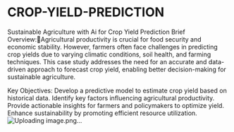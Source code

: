 # CROP-YIELD-PREDICTION
Sustainable Agriculture with Ai for Crop Yield Prediction
Brief Overview:Agricultural productivity is crucial for food security and economic stability. However, farmers often face challenges in predicting crop yields due to varying climatic conditions, soil health, and farming techniques. This case study addresses the need for an accurate and data-driven approach to forecast crop yield, enabling better decision-making for sustainable agriculture.


Key Objectives:
Develop a predictive model to estimate crop yield based on historical data.
Identify key factors influencing agricultural productivity.
Provide actionable insights for farmers and policymakers to optimize yield.
Enhance sustainability by promoting efficient resource utilization.
![Uploading image.png…]()

